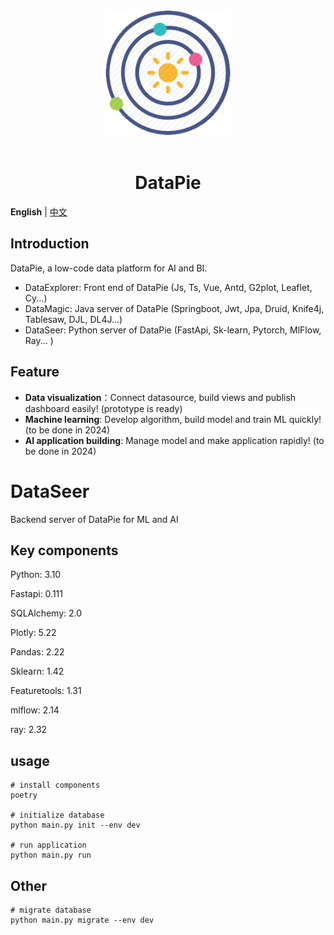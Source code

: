 <div align="center"> <a href="https://github.com/GavinZha0/DataPie"> <img alt="DataPie Logo" width="200" height="200" src="/static/system/logo.png"> </a> <br> <br>

<h1>DataPie</h1>
</div>

**English** | [中文](./README.zh-CN.md)

## Introduction
DataPie, a low-code data platform for AI and BI.
- DataExplorer: Front end of DataPie (Js, Ts, Vue, Antd, G2plot, Leaflet, Cy...)
- DataMagic: Java server of DataPie (Springboot, Jwt, Jpa, Druid, Knife4j, Tablesaw, DJL, DL4J...)
- DataSeer: Python server of DataPie (FastApi, Sk-learn, Pytorch, MlFlow, Ray... )
## Feature

- **Data visualization**：Connect datasource, build views and publish dashboard easily! (prototype is ready)
- **Machine learning**: Develop algorithm, build model and train ML quickly! (to be done in 2024)
- **AI application building**: Manage model and make application rapidly! (to be done in 2024)

# DataSeer
Backend server of DataPie for ML and AI

## Key components

Python: 3.10

Fastapi: 0.111

SQLAlchemy: 2.0

Plotly: 5.22

Pandas: 2.22

Sklearn: 1.42

Featuretools: 1.31

mlflow: 2.14

ray: 2.32

## usage

```shell
# install components
poetry

# initialize database
python main.py init --env dev

# run application
python main.py run
```


## Other
```shell
# migrate database
python main.py migrate --env dev
```
